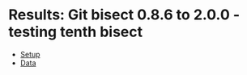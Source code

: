 # Results: Git bisect 0.8.6 to 2.0.0 - testing tenth bisect

* [Setup](./setup.md)
* [Data](./data.md)

